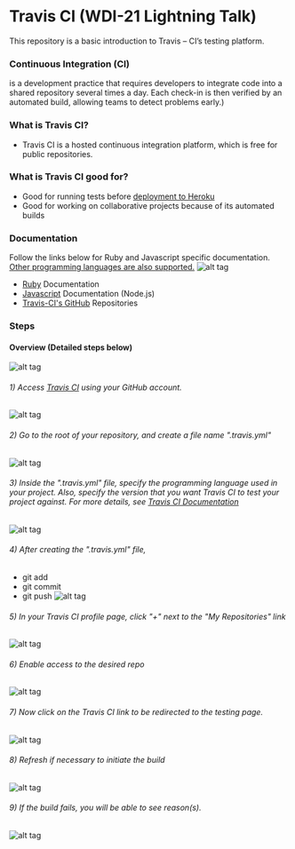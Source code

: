 
# Travis CI (WDI-21 Lightning Talk)

This repository is a basic introduction to Travis – CI’s testing platform.

### Continuous Integration (CI)
is a development practice that requires developers to integrate code into a shared repository several times a day. Each check-in is then verified by an automated build, allowing teams to detect problems early.)


### What is Travis CI?


 * Travis CI is a hosted continuous integration platform, which is free for 	public repositories. 
 
### What is Travis CI good for?
 
 * Good for running tests before [deployment to Heroku](http://docs.travis-ci.com/user/deployment/heroku/)
 * Good for working on collaborative projects because of its automated builds 

 ### Documentation
 Follow the links below for  Ruby and Javascript specific documentation. [Other programming languages are also supported.](http://docs.travis-ci.com/user/getting-started/)
 ![alt tag](https://github.com/altairn5/Travis-Ci-Lightning-Talk-/blob/master/trv1.png)
 
 * [Ruby](http://docs.travis-ci.com/user/languages/ruby/) Documentation
 * [Javascript](http://docs.travis-ci.com/user/languages/javascript-with-nodejs/) Documentation (Node.js)
 * [Travis-CI's GitHub](https://github.com/travis-ci/travis-ci) Repositories

### Steps

#### Overview (Detailed steps below)
![alt tag](https://github.com/altairn5/Travis-Ci-Lightning-Talk-/blob/master/trv2.png)

###### 1) Access [Travis CI](https://travis-ci.org/auth) using your GitHub account.
![alt tag](https://github.com/altairn5/Travis-Ci-Lightning-Talk-/blob/master/step%201.0.png)

###### 2) Go to the root of your repository, and create a file name ".travis.yml"
![alt tag](https://github.com/altairn5/Travis-Ci-Lightning-Talk-/blob/master/step%201.1.png)

###### 3) Inside the ".travis.yml" file, specify the programming language used in your project. Also, specify the version that you want Travis CI to test your project against. For more details, see [Travis CI Documentation](http://docs.travis-ci.com/)
![alt tag](https://github.com/altairn5/Travis-Ci-Lightning-Talk-/blob/master/step%201.2.png)

###### 4) After creating the ".travis.yml" file,
* git add	
* git commit
* git push
![alt tag](https://github.com/altairn5/Travis-Ci-Lightning-Talk-/blob/master/step%201.3.png)

###### 5) In your Travis CI profile page, click "+" next to the "My Repositories" link
![alt tag](https://github.com/altairn5/Travis-Ci-Lightning-Talk-/blob/master/step%201.4.png)

###### 6) Enable access to the desired repo
![alt tag](https://github.com/altairn5/Travis-Ci-Lightning-Talk-/blob/master/step%203.png)

###### 7) Now click on the Travis CI link to be redirected to the testing page.
![alt tag](https://github.com/altairn5/Travis-Ci-Lightning-Talk-/blob/master/step%204.png)

###### 8) Refresh if necessary to initiate the build
![alt tag](https://github.com/altairn5/Travis-Ci-Lightning-Talk-/blob/master/step%205.png)

###### 9) If the build fails, you will be able to see reason(s).
![alt tag](https://github.com/altairn5/Travis-Ci-Lightning-Talk-/blob/master/step%206.png)



